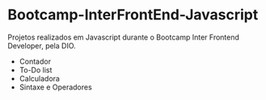 # Bootcamp-InterFrontEnd-Javascript
Projetos realizados em Javascript durante o Bootcamp Inter Frontend Developer, pela DIO.

* Contador
* To-Do list
* Calculadora
* Sintaxe e Operadores
